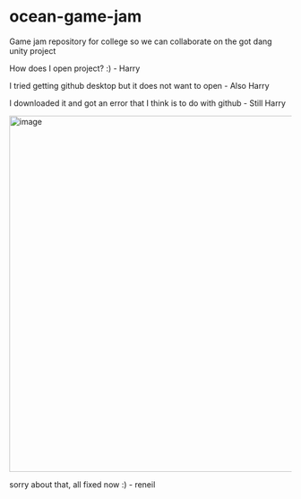 # ocean-game-jam
Game jam repository for college so we can collaborate on the got dang unity project

How does I open project? :) - Harry

I tried getting github desktop but it does not want to open - Also Harry

I downloaded it and got an error that I think is to do with github - Still Harry

<img width="635" alt="image" src="https://github.com/Atychi1/ocean-game-jam/assets/146721378/2aeaeb3f-ea44-4c0f-93aa-e2ed0272788d">

sorry about that, all fixed now :) - reneil
